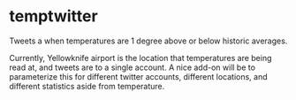# temptwitter
Tweets a when temperatures are 1 degree above or below historic averages.

Currently, Yellowknife airport is the location that temperatures are being read at, and tweets are to a single account. A nice add-on will be to parameterize this for different twitter accounts, different locations, and different statistics aside from temperature.
